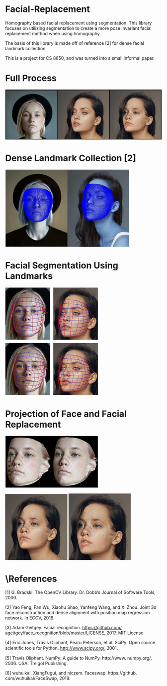 # Facial-Replacement
Homography based facial replacement using segmentation. This library focuses on utilizing segmentation to create a more pose invariant facial replacement method when using homography.

The basis of this library is made off of reference [2] for dense facial landmark collection.

This is a project for CS 8650, and was turned into a small informal paper.

# Full Process
<img src="images/transformation_process.JPG" width="600" >


# Dense Landmark Collection [2]
<img src="images/face_dense.JPG" width="400" >


# Facial Segmentation Using Landmarks
<img src="images/all_face_segments.JPG" width="300" >


# Projection of Face and Facial Replacement
<img src="images/faces_changed.JPG" width="300" >



<img src="images/output2.jpg" width="200" > <img src="images/output3.jpg" width="200" >



# \References

[1] G. Bradski. The OpenCV Library. Dr. Dobb’s Journal of Software Tools, 2000. 

[2] Yao Feng, Fan Wu, Xiaohu Shao, Yanfeng Wang, and Xi Zhou. Joint 3d face reconstruction and dense alignment with position map regression network. In ECCV, 2018. 

[3] Adam Geitgey. Facial recognition. https://github.com/ ageitgey/face_recognition/blob/master/LICENSE, 2017. MIT License. 

[4] Eric Jones, Travis Oliphant, Pearu Peterson, et al. SciPy: Open source scientiﬁc tools for Python. http://www.scipy.org/, 2001.

[5] Travis Oliphant. NumPy: A guide to NumPy. http://www. numpy.org/, 2006. USA: Trelgol Publishing. 

[6] wuhuikai, XiangFugui, and niczem. Faceswap. https://github. com/wuhuikai/FaceSwap, 2018. 
